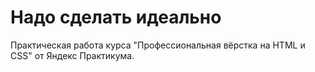 # Надо сделать идеально

Практическая работа курса "Профессиональная вёрстка на HTML и CSS" от Яндекс Практикума.
